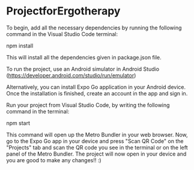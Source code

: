 # ProjectforErgotherapy

To begin, add all the necessary dependencies by running the following command in the Visual Studio Code terminal:

npm install

This will install all the dependencies given in package.json file.

To run the project, use an Android simulator in Android Studio (https://developer.android.com/studio/run/emulator)

Alternatively, you can install Expo Go application in your Android device. Once the installation is finished, create an account in the app and sign in.

Run your project from Visual Studio Code, by writing the following command in the terminal:

npm start

This command will open up the Metro Bundler in your web browser. Now, go to the Expo Go app in your device and press "Scan QR Code" on the "Projects" tab and scan the QR code you see in the terminal or on the left panel of the Metro Bundler.
The project will now open in your device and you are good to make any changes!! :)
